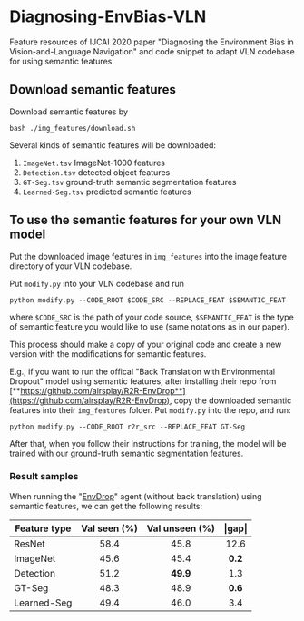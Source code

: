 # Diagnosing-EnvBias-VLN
Feature resources of IJCAI 2020 paper "Diagnosing the Environment Bias in Vision-and-Language Navigation" and code snippet to adapt VLN codebase for using semantic features.

## Download semantic features
Download semantic features by
```
bash ./img_features/download.sh
```

Several kinds of semantic features will be downloaded:
1. `ImageNet.tsv` ImageNet-1000 features
2. `Detection.tsv` detected object features
3. `GT-Seg.tsv` ground-truth semantic segmentation features
4. `Learned-Seg.tsv` predicted semantic features


## To use the semantic features for your own VLN model
Put the downloaded image features in `img_features` into the image feature directory of your VLN codebase.

Put `modify.py` into your VLN codebase and run
```
python modify.py --CODE_ROOT $CODE_SRC --REPLACE_FEAT $SEMANTIC_FEAT
```
where `$CODE_SRC` is the path of your code source, `$SEMANTIC_FEAT` is the type of semantic feature you would like to use (same notations as in our paper).

This process should make a copy of your original code and create a new version with the modifications for semantic features.

E.g., if you want to run the offical "Back Translation with Environmental Dropout" model using semantic features, after installing their repo from [**https://github.com/airsplay/R2R-EnvDrop**](https://github.com/airsplay/R2R-EnvDrop), copy the downloaded semantic features into their `img_features` folder. Put `modify.py` into the repo, and run:
```
python modify.py --CODE_ROOT r2r_src --REPLACE_FEAT GT-Seg
```
After that, when you follow their instructions for training, the model will be trained with our ground-truth semantic segmentation features.

### Result samples
When running the "[EnvDrop](https://github.com/airsplay/R2R-EnvDrop)" agent (without back translation) using semantic features, we can get the following results:

| Feature type | Val seen (%) | Val unseen (%) | \|gap\| |
| ---- | :---: | :---: | :---:|
| ResNet | 58.4 | 45.8 | 12.6 |
| ImageNet | 45.6 | 45.4 | **0.2** |
| Detection | 51.2 | **49.9** | 1.3 |
| GT-Seg | 48.3 | 48.9 | **0.6** |
| Learned-Seg | 49.4 | 46.0 | 3.4 |